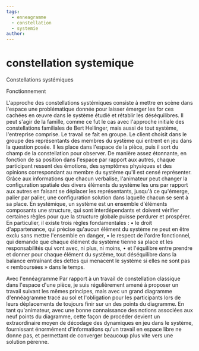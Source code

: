 ```yaml
---
tags:
  - enneagramme
  - constellation
  - systemie
author:
---
```

# constellation systemique


Constellations systémiques

Fonctionnement

L'approche des constellations systémiques consiste à mettre en
scène dans l'espace une problématique donnée pour laisser émerger
les for ces cachées en œuvre dans le système étudié et rétablir les
déséquilibres. Il peut s'agir de la famille, comme ce fut le cas avec
l'approche initiale des constellations familiales de Bert Hellinger,
mais aussi de tout système, l'entreprise comprise.
Le travail se fait en groupe. Le client choisit dans le groupe des
représentants des membres du système qui entrent en jeu dans la
question posée. Il les place dans l'espace de la pièce, puis il sort du
champ de la constellation pour observer. De manière assez étonnante, en fonction de sa position dans l'espace par rapport aux
autres, chaque participant ressent des émotions, des symptômes
physiques et des opinions correspondant au membre du système
qu'il est censé représenter. Grâce aux informations que chacun
verbalise, l'animateur peut changer la configuration spatiale des
divers éléments du système les uns par rapport aux autres en faisant
se déplacer les représentants, jusqu'à ce qu'émerge, palier par palier,
une configuration solution dans laquelle chacun se sent à sa place.
En systémique, un système est un ensemble d'éléments composants une structure, qui sont interdépendants et doivent vérifier
certaines règles pour que la structure globale puisse perdurer et
prospérer. En particulier, il existe trois règles fondamentales :
• le droit d'appartenance, qui précise qu'aucun élément du système
ne peut en être exclu sans mettre l'ensemble en danger,
• le respect de l'ordre fonctionnel, qui demande que chaque
élément du système tienne sa place et les responsabilités qui
vont avec, ni plus, ni moins,
• et l'équilibre entre prendre et donner pour chaque élément du
système, tout déséquilibre dans la balance entraînant des dettes
qui menacent le système si elles ne sont pas « remboursées »
dans le temps.


Avec l'ennéagramme
Par rapport à un travail de constellation classique dans l'espace d'une
pièce, je suis régulièrement amené à proposer un travail suivant les
mêmes principes, mais avec un grand diagramme d'ennéagramme
tracé au sol et l'obligation pour les participants lors de leurs déplacements de toujours finir sur un des points du diagramme. En tant
qu'animateur, avec une bonne connaissance des notions associées
aux neuf points du diagramme, cette façon de procéder devient un
extraordinaire moyen de décodage des dynamiques en jeu dans le
système, fournissant énormément d'informations qu'un travail en
espace libre ne donne pas, et permettant de converger beaucoup
plus vite vers une solution pérenne. 

